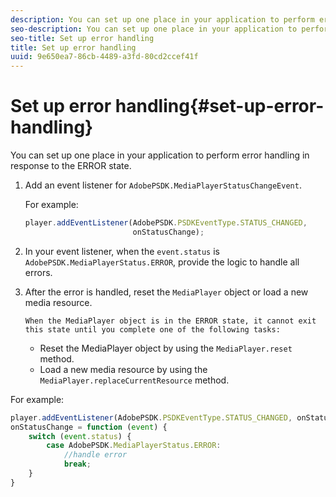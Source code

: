 ```yaml
---
description: You can set up one place in your application to perform error handling in response to the ERROR state.
seo-description: You can set up one place in your application to perform error handling in response to the ERROR state.
seo-title: Set up error handling
title: Set up error handling
uuid: 9e650ea7-86cb-4489-a3fd-80cd2ccef41f
---
```


# Set up error handling{#set-up-error-handling}

You can set up one place in your application to perform error handling in response to the ERROR state.

1. Add an event listener for `AdobePSDK.MediaPlayerStatusChangeEvent`.

   For example: 

   ```js
   player.addEventListener(AdobePSDK.PSDKEventType.STATUS_CHANGED, 
                           onStatusChange);
   ```

1. In your event listener, when the `event.status` is `AdobePSDK.MediaPlayerStatus.ERROR`, provide the logic to handle all errors.
1. After the error is handled, reset the `MediaPlayer` object or load a new media resource.

       When the MediaPlayer object is in the ERROR state, it cannot exit this state until you complete one of the following tasks:

    * Reset the MediaPlayer object by using the `MediaPlayer.reset` method. 
    * Load a new media resource by using the `MediaPlayer.replaceCurrentResource` method.

<!--<a id="example_342CA5A8CD7C45BD88233C5BDBB17220"></a>-->

For example: 

```js
player.addEventListener(AdobePSDK.PSDKEventType.STATUS_CHANGED, onStatusChange); 
onStatusChange = function (event) { 
    switch (event.status) { 
        case AdobePSDK.MediaPlayerStatus.ERROR: 
            //handle error 
            break; 
    } 
} 

```

